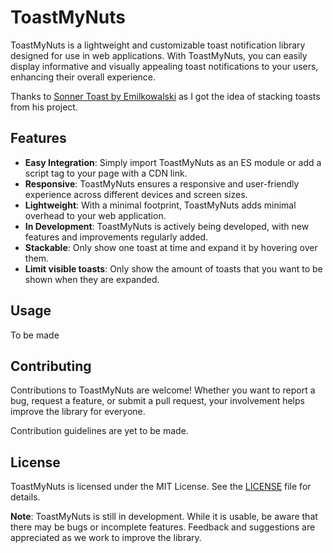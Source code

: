 # ToastMyNuts

ToastMyNuts is a lightweight and customizable toast notification library designed for use in web applications. With ToastMyNuts, you can easily display informative and visually appealing toast notifications to your users, enhancing their overall experience.

Thanks to [Sonner Toast by Emilkowalski](https://sonner.emilkowal.ski) as I got the idea of stacking toasts from his project.

## Features

- **Easy Integration**: Simply import ToastMyNuts as an ES module or add a script tag to your page with a CDN link.
- **Responsive**: ToastMyNuts ensures a responsive and user-friendly experience across different devices and screen sizes.
- **Lightweight**: With a minimal footprint, ToastMyNuts adds minimal overhead to your web application.
- **In Development**: ToastMyNuts is actively being developed, with new features and improvements regularly added.
- **Stackable**: Only show one toast at time and expand it by hovering over them.
- **Limit visible toasts**: Only show the amount of toasts that you want to be shown when they are expanded.

## Usage

To be made

## Contributing

Contributions to ToastMyNuts are welcome! Whether you want to report a bug, request a feature, or submit a pull request, your involvement helps improve the library for everyone.

Contribution guidelines are yet to be made.

## License

ToastMyNuts is licensed under the MIT License. See the [LICENSE](https://github.com/Ragudos/toastmynuts/blob/main/LICENSE) file for details.

**Note**: ToastMyNuts is still in development. While it is usable, be aware that there may be bugs or incomplete features. Feedback and suggestions are appreciated as we work to improve the library.